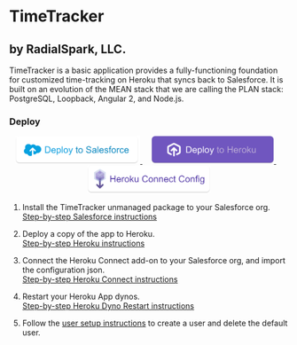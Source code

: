 # TimeTracker
## by RadialSpark, LLC.

TimeTracker is a basic application provides a fully-functioning foundation for customized time-tracking on Heroku that syncs back to Salesforce. It is built on an evolution of the MEAN stack that we are calling the PLAN stack: PostgreSQL, Loopback, Angular 2, and Node.js.

### Deploy

<p align=center>
<a href="https://login.salesforce.com/packaging/installPackage.apexp?p0=04t41000001Xbyj" target="_blank">
<img src="./docs/images/dts_light.png" alt="Deploy to Salesforce" height="50px"/>
</a>
&nbsp;&nbsp;&nbsp;
<a href="https://heroku.com/deploy" target="_blank">
<img src="./docs/images/dth_light.png" alt="Deploy to Heroku" height="50px"/>
</a>
&nbsp;&nbsp;&nbsp;
<a href="https://cdn.rawgit.com/RadialSpark/timetracker/master/docs/download-heroku-connect.html">
<img src="./docs/images/hcc_light.png" alt="Download Heroku Connect Config" height="50px"https://cdn.rawgit.com/RadialSpark/timetracker-temp/master/heroku-connect-config.json/>
</a>
</p>

1. Install the TimeTracker unmanaged package to your Salesforce org.
<br />[Step-by-step Salesforce instructions](https://radialspark.github.io/timetracker/setup.html#salesforce)

2. Deploy a copy of the app to Heroku.
<br />[Step-by-step Heroku instructions](https://radialspark.github.io/timetracker/setup.html#heroku)

3. Connect the Heroku Connect add-on to your Salesforce org, and import the configuration json.
<br />[Step-by-step Heroku Connect instructions](https://radialspark.github.io/timetracker/setup.html#heroku-connect)

4. Restart your Heroku App dynos.
<br />[Step-by-step Heroku Dyno Restart instructions](https://radialspark.github.io/timetracker/setup.html#heroku-dyno-restart)

4. Follow the [user setup instructions](https://radialspark.github.io/timetracker/setup.html#user-setup) to create a user and delete the default user.
